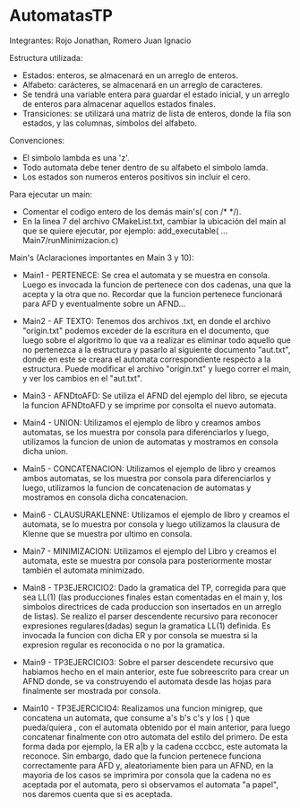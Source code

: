 # AutomatasTP
Integrantes: Rojo Jonathan, Romero Juan Ignacio

Estructura utilizada:
- Estados: enteros, se almacenará en un arreglo de enteros.
- Alfabeto: carácteres, se almacenará en un arreglo de caracteres.
- Se tendrá una variable entera para guardar el estado inicial, y un arreglo de enteros para almacenar aquellos estados finales.
- Transiciones: se utilizará una matriz de lista de enteros, donde la fila son estados, y las columnas, simbolos del alfabeto.

Convenciones:
- El simbolo lambda es una 'z'.
- Todo automata debe tener dentro de su alfabeto el simbolo lamda.
- Los estados son numeros enteros positivos sin incluir el cero.

Para ejecutar un main:
- Comentar el codigo entero de los demás main's( con /* */).
- En la linea 7 del archivo CMakeList.txt, cambiar la ubicación del main al que se quiere ejecutar, por ejemplo:
  add_executable( ... Main7/runMinimizacion.c)

Main's (Aclaraciones importantes en Main 3 y 10):

  - Main1 - PERTENECE: Se crea el automata y se muestra en consola. Luego es invocada la funcion de pertenece con dos cadenas, una que la acepta y la otra que no. Recordar que la funcion pertenece funcionará para AFD y eventualmente sobre un AFND...


  - Main2 - AF TEXTO: Tenemos dos archivos .txt, en donde el archivo "origin.txt" podemos exceder de la  escritura en el documento, que luego sobre el algoritmo lo que va a realizar es eliminar todo aquello que no pertenezca a la estructura y pasarlo al siguiente documento "aut.txt", donde en este se creara el automata correspondiente respecto a la estructura.
  Puede modificar el archivo "origin.txt" y luego correr el main, y ver los cambios en el "aut.txt".


  - Main3 - AFNDtoAFD: Se utiliza el AFND del ejemplo del libro, se ejecuta la funcion AFNDtoAFD y se imprime por consolta el nuevo automata.


  - Main4 - UNION: Utilizamos el ejemplo de libro y creamos ambos automatas, se los muestra por consola para diferenciarlos y luego, utilizamos la funcion de union de automatas y mostramos en consola dicha union.


  - Main5 - CONCATENACION: Utilizamos el ejemplo de libro y creamos ambos automatas, se los muestra por consola para diferenciarlos y luego, utilizamos la funcion de concatenacion de automatas y mostramos en consola dicha concatenacion.


  - Main6 - CLAUSURAKLENNE: Utilizamos el ejemplo de libro y creamos el automata, se lo muestra por consola y luego utilizamos la clausura de Klenne que se muestra por ultimo en consola.


  - Main7 - MINIMIZACION: Utilizamos el ejemplo del Libro y creamos el automata, este se muestra por consola para posteriormente mostar también el automata minimizado.


  - Main8 - TP3EJERCICIO2: Dado la gramatica del TP, corregida para que sea LL(1) (las producciones finales estan comentadas en el main y, los simbolos directrices de cada produccion son insertados en un arreglo de listas). Se realizo el parser descendente recursivo para reconocer expresiones regulares(dadas) segun la gramatica LL(1) definida. Es invocada la funcion con dicha ER y por consola se muestra si la expresion regular es reconocida o no por la gramatica.

  - Main9 - TP3EJERCICIO3: Sobre el parser descendete recursivo que habiamos hecho en el main anterior, este fue sobreescrito para crear un AFND donde, se va construyendo el automata desde las hojas para finalmente ser mostrada por consola.

  - Main10 - TP3EJERCICIO4: Realizamos una funcion minigrep, que concatena un automata, que consume a's b's c's y los ( ) que pueda/quiera , con el automata obtenido por el main anterior, para luego concatenar finalmente con otro automata del estilo del primero. De esta forma dada por ejemplo, la ER a|b y la cadena cccbcc, este automata la reconoce. Sin embargo, dado que la funcion pertenece funciona correctamente para AFD y, aleatoriamente bien para un AFND, en la mayoria de los casos se imprimira por consola que la cadena no es aceptada por el automata, pero si observamos el automata "a papel", nos daremos cuenta que si es aceptada.


